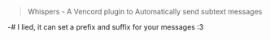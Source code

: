> Whispers - A Vencord plugin to Automatically send subtext messages

-# I lied, it can set a prefix and suffix for your messages :3